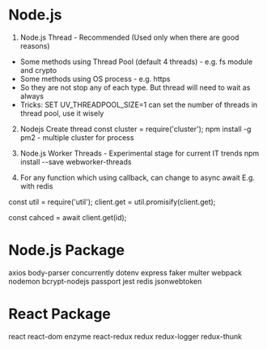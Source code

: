 Node.js
=======
1. Node.js Thread - Recommended (Used only when there are good reasons)
- Some methods using Thread Pool (default 4 threads) - e.g. fs module and crypto
- Some methods using OS process - e.g. https
- So they are not stop any of each type. But thread will need to wait as always
- Tricks: SET UV_THREADPOOL_SIZE=1 can set the number of threads in thread pool, use it wisely

2. Nodejs Create thread
const cluster = require('cluster');
npm install -g pm2 - multiple cluster for process

3. Node.js Worker Threads - Experimental stage for current IT trends
npm install --save webworker-threads

4. For any function which using callback, can change to async await
E.g. with redis

const util = require('util');
client.get = util.promisify(client.get);

const cahced = await client.get(id);

Node.js Package
===============
axios
body-parser
concurrently
dotenv
express
faker
multer
webpack
nodemon
bcrypt-nodejs
passport
jest
redis
jsonwebtoken

React Package
=============
react
react-dom
enzyme
react-redux
redux
redux-logger
redux-thunk